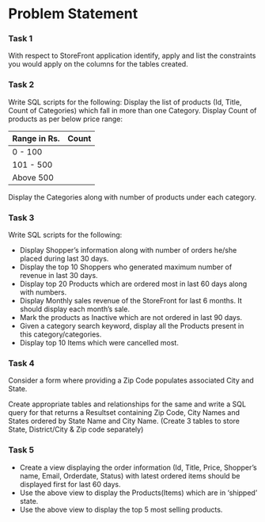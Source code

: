 # Problem Statement

### Task 1
With respect to StoreFront application identify, apply and list the constraints you would apply on the columns for the tables created.


### Task 2
Write SQL scripts for the following:
Display the list of products (Id, Title, Count of Categories) which fall in more than one Category.
Display Count of products as per below price range:

| Range in Rs. | Count |
|--------------|-------|
| 0 - 100      |       |
| 101 - 500    |       |
| Above 500    |       |

Display the Categories along with number of products under each category.

### Task 3
Write SQL scripts for the following:

- Display Shopper’s information along with number of orders he/she placed during last 30 days.
- Display the top 10 Shoppers who generated maximum number of revenue in last 30 days.
- Display top 20 Products which are ordered most in last 60 days along with numbers.
- Display Monthly sales revenue of the StoreFront for last 6 months. It should display each month’s sale.
- Mark the products as Inactive which are not ordered in last 90 days.
- Given a category search keyword, display all the Products present in this category/categories. 
- Display top 10 Items which were cancelled most.

### Task 4
Consider a form where providing a Zip Code populates associated City and State. 

Create appropriate tables and relationships for the same and write a SQL query for that returns a Resultset containing Zip Code, City Names and States ordered by State Name and City Name. (Create 3 tables to store State, District/City & Zip code separately)

### Task 5
- Create a view displaying the order information (Id, Title, Price, Shopper’s name, Email, Orderdate, Status) with latest ordered items should be displayed first for last 60 days.
- Use the above view to display the Products(Items) which are in ‘shipped’ state.
- Use the above view to display the top 5 most selling products.


